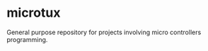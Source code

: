 microtux
========

General purpose repository for projects involving micro controllers programming.
